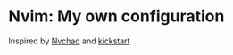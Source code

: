 # Nvim: My own configuration

Inspired by [Nvchad](https://github.com/NvChad/NvChad) and [kickstart](https://github.com/nvim-lua/kickstart.nvim)
